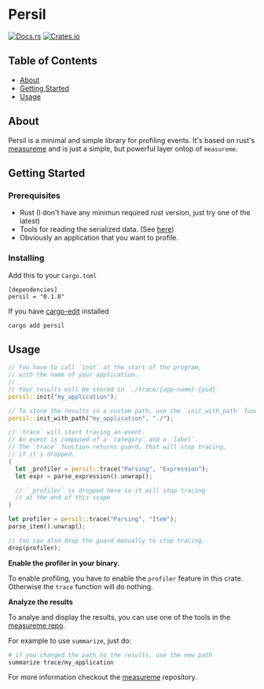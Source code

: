 # Persil

[![Docs.rs][docs-badge]][docs-link]
[![Crates.io][crate-badge]][crate-link]

[docs-badge]: https://docs.rs/persil/badge.svg
[docs-link]: https://docs.rs/persil
[crate-badge]: https://img.shields.io/crates/v/persil.svg
[crate-link]: https://crates.io/crates/persil

## Table of Contents
+ [About](#about)
+ [Getting Started](#getting_started)
+ [Usage](#usage)

## About <a name = "about"></a>

Persil is a minimal and simple library for profiling events.
It's based on rust's [measureme](https://docs.rs/measureme) and
is just a simple, but powerful layer ontop of `measureme`.

## Getting Started <a name = "getting_started"></a>

### Prerequisites

- Rust (I don't have any minimun required rust version, just try one of the latest)
- Tools for reading the serialized data. (See [here](https://github.com/rust-lang/measureme))
- Obviously an application that you want to profile.

### Installing

Add this to your `Cargo.toml`
```
[dependencies]
persil = "0.1.0"
```

If you have [cargo-edit](https://github.com/killercup/cargo-edit) installed
```
cargo add persil
```

## Usage <a name = "usage"></a>

```rust
// You have to call `init` at the start of the program,
// with the name of your application.
//
// Your results will be stored in `./trace/{app-name}-{pid}`
persil::init("my_application");

// To store the results in a custom path, use the `init_with_path` function.
persil::init_with_path("my_application", "./");

// `trace` will start tracing an event.
// An event is composed of a `category` and a `label`.
// The `trace` function returns guard, that will stop tracing,
// if it's dropped. 
{
  let _profiler = persil::trace("Parsing", "Expression");
  let expr = parse_expression().unwrap();

  // `_profiler` is dropped here so it will stop tracing
  // at the end of this scope
}

let profiler = persil::trace("Parsing", "Item");
parse_item().unwrap();

// You can also drop the guard manually to stop tracing.
drop(profiler);
```

**Enable the profiler in your binary.**

To enable profiling, you have to enable the `profiler`
feature in this crate. Otherwise the `trace` function will do nothing.

**Analyze the results**

To analye and display the results, you can use one of the tools in the [measureme repo](https://github.com/rust-lang/measureme).

For example to use `summarize`, just do:
```sh
# if you changed the path to the results, use the new path
summarize trace/my_application
```

For more information checkout the [measureme](https://github.com/rust-lang/measureme) repository.
